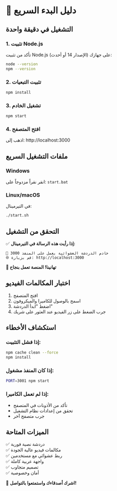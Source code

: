 # 🚀 دليل البدء السريع

## التشغيل في دقيقة واحدة

### 1. تثبيت Node.js
تأكد من تثبيت Node.js (الإصدار 14 أو أحدث) على جهازك:
```bash
node --version
npm --version
```

### 2. تثبيت التبعيات
```bash
npm install
```

### 3. تشغيل الخادم
```bash
npm start
```

### 4. افتح المتصفح
اذهب إلى: http://localhost:3000

## ملفات التشغيل السريع

### Windows
انقر نقراً مزدوجاً على: `start.bat`

### Linux/macOS
في التيرمينال:
```bash
./start.sh
```

## التحقق من التشغيل

✅ **إذا رأيت هذه الرسالة في التيرمينال:**
```
🚀 خادم الدردشة العشوائية يعمل على المنفذ 3000
🌐 قم بزيارة: http://localhost:3000
```

**🎉 تهانينا! المنصة تعمل بنجاح**

## اختبار المكالمات الفيديو

1. افتح المتصفح
2. اسمح بالوصول للكاميرا والميكروفون
3. اضغط "ابدأ الدردشة"
4. جرب الضغط على زر الفيديو عند العثور على شريك

## استكشاف الأخطاء

### إذا فشل التثبيت:
```bash
npm cache clean --force
npm install
```

### إذا كان المنفذ مشغول:
```bash
PORT=3001 npm start
```

### إذا لم تعمل الكاميرا:
- تأكد من الأذونات في المتصفح
- تحقق من إعدادات نظام التشغيل
- جرب متصفح آخر

## الميزات المتاحة

✅ دردشة نصية فورية  
✅ مكالمات فيديو عالية الجودة  
✅ ربط عشوائي مع مستخدمين  
✅ واجهة عربية كاملة  
✅ تصميم متجاوب  
✅ أمان وخصوصية  

🎯 **اشرك أصدقاءك واستمتعوا بالتواصل!**

